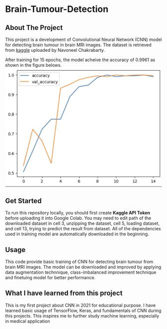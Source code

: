 # Brain-Tumour-Detection

## About The Project
This project is a development of Convolutional Neural Network (CNN) model for detecting brain tumour in brain MRI images. The dataset is retrieved from [kaggle](https://www.kaggle.com/datasets/navoneel/brain-mri-images-for-brain-tumor-detection/data) uploaded by Navoneel Chakrabarty.

After training for 15 epochs, the model acheive the accuracy of 0.9961 as shown in the figure belows.
![Accuracy Graph of Brain Tumour Detection](Model%20Accuracy%20graph.png)

## Get Started
To run this repository locally, you should first create **Kaggle API Token** before uploading it into Google Colab. You may need to edit path of the downloaded dataset in cell 3, unzipping the dataset, cell 5, loading dataset, and cell 13, trying to predict the result from dataset. All of the dependencies used in training model are automatically downloaded in the beginning.

## Usage
This code provide basic training of CNN for detecting brain tumour from brain MRI images. The model can be downloaded and improved by applying data augmentation technnique, class-imbalanced improvement technique and finetuing model for better performance.

## What I have learned from this project
This is my first project about CNN in 2021 for educational purpose. I have learned basic usage of TensorFlow, Keras, and fundamentals of CNN during this projects. This inspires me to further study machine learning, especially in medical application
